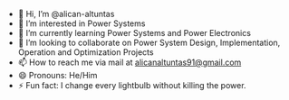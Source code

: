 - 👋 Hi, I’m @alican-altuntas
- 👀 I’m interested in Power Systems 
- 🌱 I’m currently learning Power Systems and Power Electronics
- 💞️ I’m looking to collaborate on Power System Design, Implementation, Operation and Optimization Projects
- 📫 How to reach me via mail at alicanaltuntas91@gmail.com 
- 😄 Pronouns: He/Him
- ⚡ Fun fact: I change every lightbulb without killing the power. 

<!---
alican-altuntas/alican-altuntas is a ✨ special ✨ repository because its `README.md` (this file) appears on your GitHub profile.
You can click the Preview link to take a look at your changes.
--->
